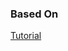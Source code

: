### Based On
[Tutorial](https://www.freecodecamp.org/news/build-a-react-hooks-front-end-app-with-routing-and-authentication/)